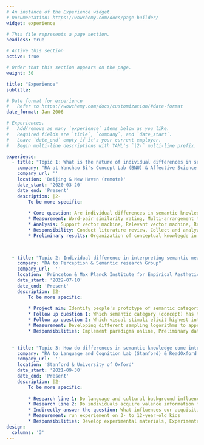 ```yaml
---
# An instance of the Experience widget.
# Documentation: https://wowchemy.com/docs/page-builder/
widget: experience

# This file represents a page section.
headless: true

# Active this section
active: true

# Order that this section appears on the page.
weight: 30

title: "Experience"
subtitle: 

# Date format for experience
#   Refer to https://wowchemy.com/docs/customization/#date-format
date_format: Jan 2006

# Experiences.
#   Add/remove as many `experience` items below as you like.
#   Required fields are `title`, `company`, and `date_start`.
#   Leave `date_end` empty if it's your current employer.
#   Begin multi-line descriptions with YAML's `|2-` multi-line prefix.

experience:
  - title: "Topic 1: What is the nature of individual differences in semantic knowledge representation"
    company: "RA at Yanchao Bi's Concept Lab (BNU) & Affective Science and Culture Lab (Yale)"
    company_url: ''
    location: 'Beijing & New Haven (remote)'
    date_start: '2020-03-20'
    date_end: 'Present'
    description: |2-
        To be more specific:
        
        * Core question: Are individual differences in semantic knowledge purely noise or meaningful reflection of traits in other cognitive processing?
        * Measurement: Word-pair similarity rating, Multi-arrangement task, Natural language processing based on large corpus
        * Analysis: Support vector machine, Relevant vector machine, Representational similarity analysis, Clustering (k-means & hierarchical)
        * Responsibility: Conduct literature review, Collect and analyze data, Contribut to academic publications
        * Preliminary results: Organization of conceptual knowlegde in emotions can predict emotional perception & mental fitness


      
  - title: "Topic 2: Individual difference in interpreting semantic meanings from perceptual stimmuli"
    company: "RA to Perception & Semantic research Group"
    company_url:  ''
    location: 'Princeton & Max Planck Institute for Empirical Aesthetics'
    date_start: '2022-07-10'
    date_end: 'Present'
    description: |2-
        To be more specific:
        
        * Project aim: Identify people's prototype of semantic categories
        * Follow up question 1: Which semantic category (concept) has the most ambiguous preceptual prototype? 
        * Follow up question 2: Which visual stimuli elicit highest inter-subject variation in semantic interpretation?
        * Measurement: Developing different sampling logorithms to approach the prototype
        * Responsibilities: Implement paradigms online, Preliminary data analysis, Report writing

       
  - title: "Topic 3: How do differences in semantic knowledge come into being"
    company: "RA to Language and Cognition Lab (Stanford) & ReadOxford Research Group (Oxford)"
    company_url:  ''
    location: 'Stanford & University of Oxford'
    date_start: '2021-09-30'
    date_end: 'Present'
    description: |2-
        To be more specific:
       
        * Research line 1: Do language and cultural background influence relational reasoning styles? (a general cognitive ability influencing encoding)
        * Research line 2: Do individuals acquire valence information from reading materials? (a verbal ability influencing semantic knowledge acquisition) 
        * Indirectly answer the question: What influences our acquisition of semantic knowledge? 
        * Measurement: run experiement on 3- to 12-year-old kids
        * Responsibilities: Develop experimental materials, Experimenter, Preliminary data analysis
design:
  columns: '3'
---
```


